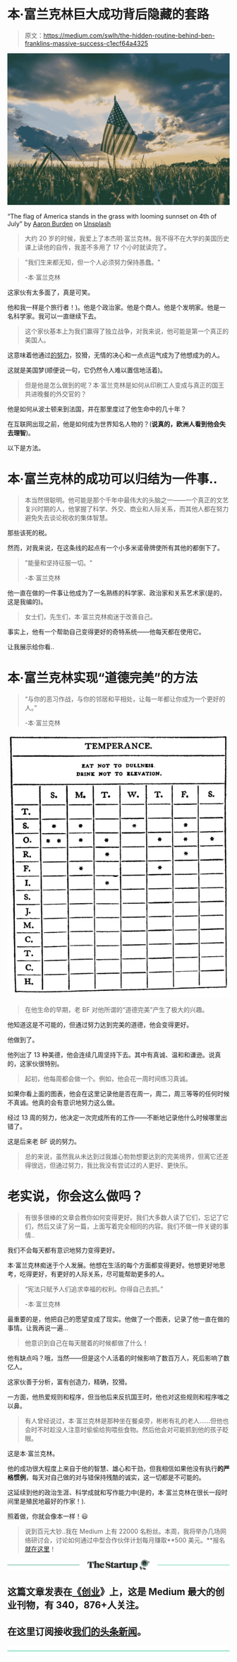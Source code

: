 # 本·富兰克林巨大成功背后隐藏的套路

> 原文：<https://medium.com/swlh/the-hidden-routine-behind-ben-franklins-massive-success-c1ecf64a4325>

![](img/1e45b02c84f09ed0166f0b9efcae0071.png)

“The flag of America stands in the grass with looming sunnset on 4th of July” by [Aaron Burden](https://unsplash.com/@aaronburden?utm_source=medium&utm_medium=referral) on [Unsplash](https://unsplash.com?utm_source=medium&utm_medium=referral)

> 大约 20 岁的时候，我爱上了本杰明·富兰克林。我不得不在大学的美国历史课上读他的自传，我差不多用了 17 个小时就读完了。

> "我们生来都无知，但一个人必须努力保持愚蠢。"
> 
> -本·富兰克林

这家伙有太多面了，真是可笑。

他和我一样是个旅行者！)。他是个政治家。他是个商人。他是个发明家。他是一名科学家。我可以一直继续下去。

> 这个家伙基本上为我们赢得了独立战争，对我来说，他可能是第一个真正的美国人。

这意味着他通过[的努力](https://findingtom.com/how-gain-medium-followers/)，狡猾，无情的决心和一点点运气成为了他想成为的人。

这就是美国梦(顺便说一句，它仍然令人难以置信地活着)。

> 但是他是怎么做到的呢？本·富兰克林是如何从印刷工人变成与真正的国王共进晚餐的外交官的？

他是如何从波士顿来到法国，并在那里度过了他生命中的几十年？

在互联网出现之前，他是如何成为世界知名人物的？(**说真的，欧洲人看到他会失去理智**)。

以下是方法。

# 本·富兰克林的成功可以归结为一件事..

> 本当然很聪明。他可能是那个千年中最伟大的头脑之一——一个真正的文艺复兴时期的人，他掌握了科学、外交、商业和人际关系，而其他人都在努力避免失去谈论税收的集体智慧。

那些该死的税。

然而，对我来说，在这条线的起点有一个小多米诺骨牌使所有其他的都倒下了。

> "能量和坚持征服一切。"
> 
> -本·富兰克林

他一直在做的一件事让他成为了一名熟练的科学家、政治家和关系艺术家(是的，这是我编的)。

> 女士们，先生们，本·富兰克林痴迷于改善自己。

事实上，他有一个帮助自己变得更好的奇特系统——他每天都在使用它。

让我展示给你看..

# 本·富兰克林实现“道德完美”的方法

> “与你的恶习作战，与你的邻居和平相处，让每一年都让你成为一个更好的人。”
> 
> -本·富兰克林

![](img/9a2cae54d43c5f6a36cef6b43cfa52e0.png)

> 在他生命的早期，老 BF 对他所谓的“道德完美”产生了极大的兴趣。

他知道这是不可能的，但通过努力达到完美的道德，他会变得更好。

他做到了。

他列出了 13 种美德，他会连续几周坚持下去。其中有真诚、温和和谦逊。说真的，这家伙很特别。

> 起初，他每周都会做一个。例如，他会花一周时间练习真诚。

如果你看上面的图表，他会在这里记录他是否在周一，周二，周三等等的任何时候不真诚。他真的会有意识地努力这么做。

经过 13 周的努力，他决定一次完成所有的工作——不断地记录他什么时候哪里出错了。

这是后来老 BF 说的努力。

> 总的来说，虽然我从未达到过我雄心勃勃想要达到的完美境界，但离它还差得很远，但通过努力，我比我没有尝试过的人更好、更快乐。

# 老实说，你会这么做吗？

> 有很多很棒的文章会教你如何变得更好。我们大多数人读了它们，忘记了它们，然后又读了另一篇，上面写着完全相同的内容。我们不做一件关键的事情..

我们不会每天都有意识地努力变得更好。

本·富兰克林痴迷于个人发展。他想在生活的每个方面都变得更好。他想更好地思考，吃得更好，有更好的人际关系，尽可能帮助更多的人。

> “宪法只赋予人们追求幸福的权利。你得自己去抓。”
> 
> -本·富兰克林

最重要的是，他把自己的愿望变成了现实。他做了一个图表，记录了他一直在做的事情。让我再说一遍…

> 他意识到自己在每天醒着的时候都做了什么！

他有缺点吗？哦，当然——但是这个人活着的时候影响了数百万人，死后影响了数亿人。

这家伙善于分析，富有创造力，精确，狡猾。

一方面，他热爱规则和程序，但当他后来反抗国王时，他也对这些规则和程序嗤之以鼻。

> 有人曾经说过，本·富兰克林是那种坐在餐桌旁，彬彬有礼的老人……但他也会时不时趁没人注意时偷偷给狗喂些食物。然后他会对可能抓到他的孩子眨眼。

这是本·富兰克林。

他的成功很大程度上来自于他的智慧、雄心和干劲，但我相信如果他没有执行**的严格惯例**，每天对自己做的对与错保持残酷的诚实，这一切都是不可能的。

这延续到他的政治生涯、科学成就和写作能力中(是的，本·富兰克林在很长一段时间里是殖民地最好的作家！).

照着做，你就会像本一样！😃

> 说到百元大钞..我在 Medium 上有 22000 名粉丝。本周，我将举办几场网络研讨会，讨论如何通过中型合作伙伴计划每月赚取**500 美元。**报名[就在这里](https://events.genndi.com/register/169105139238473045/ab6ebc4e1d)！

[![](img/308a8d84fb9b2fab43d66c117fcc4bb4.png)](https://medium.com/swlh)

## 这篇文章发表在[《创业](https://medium.com/swlh)》上，这是 Medium 最大的创业刊物，有 340，876+人关注。

## 在这里订阅接收[我们的头条新闻](http://growthsupply.com/the-startup-newsletter/)。

[![](img/b0164736ea17a63403e660de5dedf91a.png)](https://medium.com/swlh)